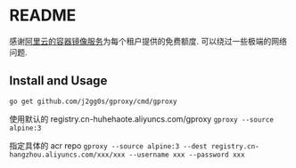 # README

感谢[阿里云的容器镜像服务](https://help.aliyun.com/document_detail/64340.html?spm=a2c4g.11186623.6.550.704d33deS6pChu)为每个租户提供的免费额度.
可以绕过一些极端的网络问题.

## Install and Usage
``go get github.com/j2gg0s/gproxy/cmd/gproxy``

使用默认的 registry.cn-huhehaote.aliyuncs.com/gproxy
``gproxy --source alpine:3``

指定具体的 acr repo
``gproxy --source alpine:3 --dest registry.cn-hangzhou.aliyuncs.com/xxx/xxx --username xxx --password xxx``
